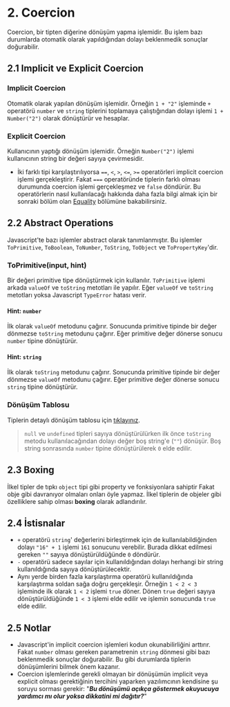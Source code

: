 # 2. Coercion

Coercion, bir tipten diğerine dönüşüm yapma işlemidir. Bu işlem bazı durumlarda otomatik olarak yapıldığından dolayı beklenmedik sonuçlar doğurabilir.

## 2.1 Implicit ve Explicit Coercion

### Implicit Coercion

Otomatik olarak yapılan dönüşüm işlemidir. Örneğin `1 + "2"` işleminde `+` operatörü `number` ve `string` tiplerini toplamaya çalıştığından dolayı işlemi  `1 + Number("2")` olarak dönüştürür ve hesaplar.

### Explicit Coercion

Kullanıcının yaptığı dönüşüm işlemidir. Örneğin `Number("2")` işlemi kullanıcının  string bir değeri sayıya çevirmesidir.

- İki farklı tipi karşılaştırılıyorsa `==`, `<`, `>`, `<=`, `>=` operatörleri implicit coercion işlemi gerçekleştirir. Fakat `===` operatöründe tiplerin farklı olması durumunda coercion işlemi gerçekleşmez ve `false` döndürür. Bu operatörlerin nasıl kullanılacağı hakkında daha fazla bilgi almak için bir sonraki bölüm olan [Equality](./3_EQUALITY.md) bölümüne bakabilirsiniz.

## 2.2 Abstract Operations

Javascript'te bazı işlemler abstract olarak tanımlanmıştır. Bu işlemler `ToPrimitive`, `ToBoolean`, `ToNumber`, `ToString`, `ToObject` ve `ToPropertyKey`'dir.

### ToPrimitive(input, hint)

Bir değeri primitive tipe dönüştürmek için kullanılır. `ToPrimitive` işlemi arkada `valueOf` ve `toString` metotları ile yapılır. Eğer `valueOf` ve `toString` metotları yoksa Javascript `TypeError` hatası verir.

#### Hint: `number`

İlk olarak `valueOf` metodunu çağırır. Sonucunda primitive tipinde bir değer dönmezse `toString` metodunu çağırır. Eğer primitive değer dönerse sonucu `number` tipine dönüştürür.

#### Hint: `string`

İlk olarak `toString` metodunu çağırır. Sonucunda primitive tipinde bir değer dönmezse `valueOf` metodunu çağırır. Eğer primitive değer dönerse sonucu `string` tipine dönüştürür.

### Dönüşüm Tablosu

Tiplerin detaylı dönüşüm tablosu için [tıklayınız](2_COERCION_TABLE.md).

> `null` ve `undefined` tipleri sayıya dönüştürülürken ilk önce `toString` metodu kullanılacağından dolayı değer boş string'e (`""`) dönüşür. Boş string sonrasında `number` tipine dönüştürülerek `0` elde edilir.

## 2.3 Boxing

İlkel tipler de tıpkı `object` tipi gibi property ve fonksiyonlara sahiptir Fakat obje gibi davranıyor olmaları onları öyle yapmaz. İlkel tiplerin de objeler gibi özelliklere sahip olması **boxing** olarak adlandırılır.

## 2.4 İstisnalar

- `+` operatörü `string`' değerlerini birleştirmek için de kullanılabildiğinden dolayı `"16" + 1` işlemi `161` sonucunu verebilir. Burada dikkat edilmesi gereken `""` sayıya dönüştürüldüğünde `0` döndürür.
- `-` operatörü sadece sayılar için kullanıldığından dolayı herhangi bir string kullanıldığında sayıya dönüştürülecektir.
- Aynı yerde birden fazla karşılaştırma operatörü kullanıldığında karşılaştırma soldan sağa doğru gerçekleşir. Örneğin `1 < 2 < 3` işleminde ilk olarak `1 < 2` işlemi `true` döner. Dönen `true` değeri sayıya dönüştürüldüğünde `1 < 3` işlemi elde edilir ve işlemin sonucunda `true` elde edilir.

## 2.5 Notlar

- Javascript'in implicit coercion işlemleri kodun okunabilirliğini arttırır. Fakat `number` olması gereken parametrenin `string` dönmesi gibi bazı beklenmedik sonuçlar doğurabilir. Bu gibi durumlarda tiplerin dönüşümlerini bilmek önem kazanır.
- Coercion işlemlerinde gerekli olmayan bir dönüşümün implicit veya explicit olması gerektiğinin tercihini yaparken yazılımcının kendisine şu soruyu sorması gerekir: "***Bu dönüşümü açıkça göstermek okuyucuya yardımcı mı olur yoksa dikkatini mi dağıtır?***"
